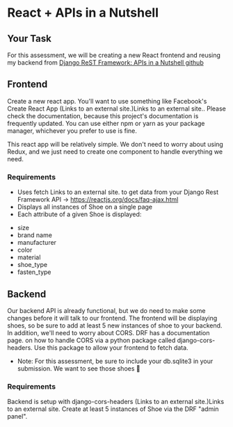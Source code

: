 # React + APIs in a Nutshell 

## Your Task

For this assessment, we will be creating a new React frontend and reusing my backend from [Django ReST Framework: APIs in a Nutshell github](https://github.com/SlikNik/drf_shoestore_backend) 

## Frontend
Create a new react app. You'll want to use something like Facebook's Create React App (Links to an external site.)Links to an external site.. Please check the documentation, because this project's documentation is frequently updated. You can use either npm or yarn as your package manager, whichever you prefer to use is fine.

This react app will be relatively simple. We don't need to worry about using Redux, and we just need to create one component to handle everything we need.

### Requirements

* Uses fetch Links to an external site. to get data from your Django Rest Framework API → https://reactjs.org/docs/faq-ajax.html
* Displays all instances of Shoe on a single page
* Each attribute of a given Shoe is displayed:
- size
- brand name
- manufacturer
- color
- material
- shoe_type
- fasten_type

## Backend 

Our backend API is already functional, but we do need to make some changes before it will talk to our frontend. The frontend will be displaying shoes, so be sure to add at least 5 new instances of shoe to your backend. In addition, we'll need to worry about CORS. DRF has a documentation page. on how to handle CORS via a python package called django-cors-headers. Use this package to allow your frontend to fetch data.

* Note: For this assessment, be sure to include your db.sqlite3 in your submission. We want to see those shoes 👟

### Requirements

Backend is setup with django-cors-headers (Links to an external site.)Links to an external site.
Create at least 5 instances of Shoe via the DRF "admin panel".
